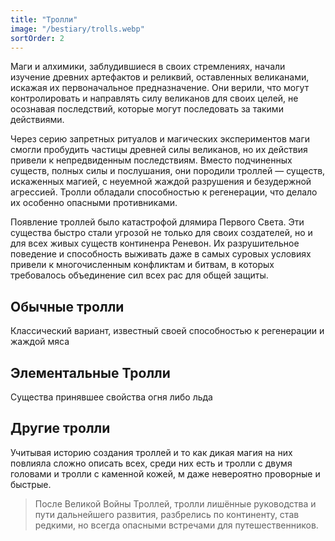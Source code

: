 ```yaml
---
title: "Тролли"
image: "/bestiary/trolls.webp"
sortOrder: 2
---
```


Маги и алхимики, заблудившиеся в своих стремлениях, начали
изучение древних артефактов и реликвий, оставленных великанами,
искажая их первоначальное предназначение. Они верили, что могут
контролировать и направлять силу великанов для своих целей, не
осознавая последствий, которые могут последовать за такими
действиями.

Через серию запретных ритуалов и магических экспериментов маги
смогли пробудить частицы древней силы великанов, но их действия
привели к непредвиденным последствиям. Вместо подчиненных
существ, полных силы и послушания, они породили троллей — существ,
искаженных магией, с неуемной жаждой разрушения и безудержной
агрессией. Тролли обладали способностью к регенерации, что делало
их особенно опасными противниками.

Появление троллей было катастрофой длямира Первого Света. Эти
существа быстро стали угрозой не только для своих создателей, но и
для всех живых существ континенра Реневон. Их разрушительное
поведение и способность выживать даже в самых суровых условиях
привели к многочисленным конфликтам и битвам, в которых
требовалось объединение сил всех рас для общей защиты.

## Обычные тролли

Классический вариант, известный своей способностью к регенерации
и жаждой мяса

## Элементальные Тролли

Существа принявшее свойства огня либо льда

## Другие тролли

Учитывая историю создания троллей и то как дикая магия на них
повлияла сложно описать всех, среди них есть и тролли с двумя
головами и тролли с каменной кожей, м даже невероятно проворные и
быстрые.

> После Великой Войны Троллей, тролли лишённые руководства и
пути дальнейшего развития, разбрелись по континенту, став
редкими, но всегда опасными встречами для путешественников.
